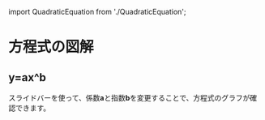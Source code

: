 import QuadraticEquation from './QuadraticEquation';

# 方程式の図解

## y=ax^b

スライドバーを使って、係数**a**と指数**b**を変更することで、方程式のグラフが確認できます。

<QuadraticEquation />
